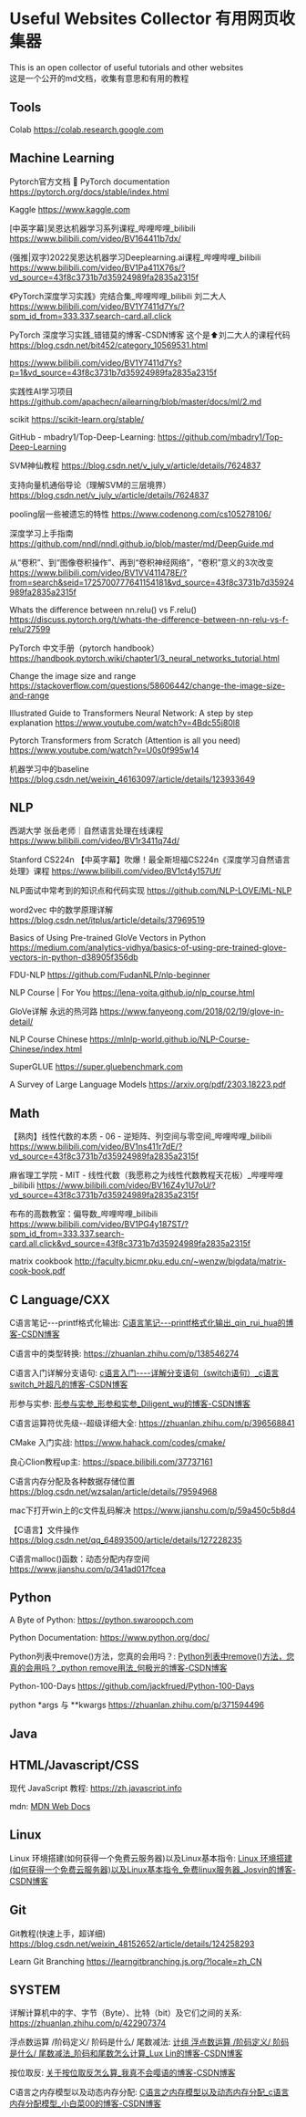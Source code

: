 # Useful Websites Collector 有用网页收集器

This is an open collector of useful tutorials and other websites <br>
这是一个公开的md文档，收集有意思和有用的教程 <br>

## Tools

Colab https://colab.research.google.com

## Machine Learning

Pytorch官方文档 📖 PyTorch documentation https://pytorch.org/docs/stable/index.html

Kaggle https://www.kaggle.com

[中英字幕]吴恩达机器学习系列课程_哔哩哔哩_bilibili https://www.bilibili.com/video/BV164411b7dx/

(强推|双字)2022吴恩达机器学习Deeplearning.ai课程_哔哩哔哩_bilibili  https://www.bilibili.com/video/BV1Pa411X76s/?vd_source=43f8c3731b7d35924989fa2835a2315f

《PyTorch深度学习实践》完结合集_哔哩哔哩_bilibili 刘二大人 https://www.bilibili.com/video/BV1Y7411d7Ys/?spm_id_from=333.337.search-card.all.click

PyTorch 深度学习实践_错错莫的博客-CSDN博客 这个是⬆️刘二大人的课程代码 https://blog.csdn.net/bit452/category_10569531.html

https://www.bilibili.com/video/BV1Y7411d7Ys?p=1&vd_source=43f8c3731b7d35924989fa2835a2315f

实践性AI学习项目 https://github.com/apachecn/ailearning/blob/master/docs/ml/2.md 

scikit https://scikit-learn.org/stable/

GitHub - mbadry1/Top-Deep-Learning: https://github.com/mbadry1/Top-Deep-Learning

SVM神仙教程 https://blog.csdn.net/v_july_v/article/details/7624837

支持向量机通俗导论（理解SVM的三层境界）https://blog.csdn.net/v_july_v/article/details/7624837

pooling层一些被遗忘的特性 https://www.codenong.com/cs105278106/

深度学习上手指南 https://github.com/nndl/nndl.github.io/blob/master/md/DeepGuide.md

从“卷积”、到“图像卷积操作”、再到“卷积神经网络”，“卷积”意义的3次改变 https://www.bilibili.com/video/BV1VV411478E/?from=search&seid=1725700777641154181&vd_source=43f8c3731b7d35924989fa2835a2315f

Whats the difference between nn.relu() vs F.relu() https://discuss.pytorch.org/t/whats-the-difference-between-nn-relu-vs-f-relu/27599

PyTorch 中文手册（pytorch handbook）https://handbook.pytorch.wiki/chapter1/3_neural_networks_tutorial.html

Change the image size and range https://stackoverflow.com/questions/58606442/change-the-image-size-and-range

Illustrated Guide to Transformers Neural Network: A step by step explanation https://www.youtube.com/watch?v=4Bdc55j80l8

Pytorch Transformers from Scratch (Attention is all you need) https://www.youtube.com/watch?v=U0s0f995w14

机器学习中的baseline https://blog.csdn.net/weixin_46163097/article/details/123933649

## NLP

西湖大学 张岳老师｜自然语言处理在线课程 https://www.bilibili.com/video/BV1r3411q74d/

Stanford CS224n 【中英字幕】吹爆！最全斯坦福CS224n《深度学习自然语言处理》课程 https://www.bilibili.com/video/BV1ct4y157Uf/

NLP面试中常考到的知识点和代码实现 https://github.com/NLP-LOVE/ML-NLP

word2vec 中的数学原理详解 https://blog.csdn.net/itplus/article/details/37969519

Basics of Using Pre-trained GloVe Vectors in Python https://medium.com/analytics-vidhya/basics-of-using-pre-trained-glove-vectors-in-python-d38905f356db

FDU-NLP https://github.com/FudanNLP/nlp-beginner

NLP Course | For You https://lena-voita.github.io/nlp_course.html

GloVe详解 永远的热河路 https://www.fanyeong.com/2018/02/19/glove-in-detail/

NLP Course Chinese https://mlnlp-world.github.io/NLP-Course-Chinese/index.html

SuperGLUE https://super.gluebenchmark.com

A Survey of Large Language Models https://arxiv.org/pdf/2303.18223.pdf

## Math

【熟肉】线性代数的本质 - 06 - 逆矩阵、列空间与零空间_哔哩哔哩_bilibili https://www.bilibili.com/video/BV1ns411r7dE/?vd_source=43f8c3731b7d35924989fa2835a2315f

麻省理工学院 - MIT - 线性代数（我愿称之为线性代数教程天花板）_哔哩哔哩_bilibili https://www.bilibili.com/video/BV16Z4y1U7oU/?vd_source=43f8c3731b7d35924989fa2835a2315f

布布的高数教室：偏导数_哔哩哔哩_bilibili https://www.bilibili.com/video/BV1PG4y187ST/?spm_id_from=333.337.search-card.all.click&vd_source=43f8c3731b7d35924989fa2835a2315f

matrix cookbook http://faculty.bicmr.pku.edu.cn/~wenzw/bigdata/matrix-cook-book.pdf

## C Language/CXX

C语言笔记---printf格式化输出: [C语言笔记---printf格式化输出_qin_rui_hua的博客-CSDN博客](https://blog.csdn.net/qin_rui_hua/article/details/77894812)

C语言中的类型转换: https://zhuanlan.zhihu.com/p/138546274

C语言入门详解分支语句: [c语言入门----详解分支语句（switch语句）_c语言switch_叶超凡的博客-CSDN博客](https://blog.csdn.net/qq_68695298/article/details/124531908)

形参与实参: [形参与实参_形参和实参_Diligent_wu的博客-CSDN博客](https://blog.csdn.net/Diligent_wu/article/details/115835382?spm=1001.2101.3001.6650.3&utm_medium=distribute.pc_relevant.none-task-blog-2%7Edefault%7EBlogCommendFromBaidu%7ERate-3-115835382-blog-125744659.pc_relevant_3mothn_strategy_recovery&depth_1-utm_source=distribute.pc_relevant.none-task-blog-2%7Edefault%7EBlogCommendFromBaidu%7ERate-3-115835382-blog-125744659.pc_relevant_3mothn_strategy_recovery&utm_relevant_index=6)

C语言运算符优先级--超级详细大全: https://zhuanlan.zhihu.com/p/396568841

CMake 入门实战: https://www.hahack.com/codes/cmake/

良心Clion教程up主: https://space.bilibili.com/37737161

C语言内存分配及各种数据存储位置 https://blog.csdn.net/wzsalan/article/details/79594968

mac下打开win上的c文件乱码解决 https://www.jianshu.com/p/59a450c5b8d4

【C语言】文件操作 https://blog.csdn.net/qq_64893500/article/details/127228235

C语言malloc()函数：动态分配内存空间 https://www.jianshu.com/p/341ad017fcea

## Python

A Byte of Python: https://python.swaroopch.com

Python Documentation: https://www.python.org/doc/

Python列表中remove()方法，您真的会用吗？: [Python列表中remove()方法，您真的会用吗？_python remove用法_何极光的博客-CSDN博客](https://blog.csdn.net/qq_44034384/article/details/107348512)

Python-100-Days https://github.com/jackfrued/Python-100-Days

python *args 与 **kwargs https://zhuanlan.zhihu.com/p/371594496

## Java

## HTML/Javascript/CSS

现代 JavaScript 教程: https://zh.javascript.info

mdn: [MDN Web Docs](https://developer.mozilla.org/zh-CN/)

## Linux

Linux 环境搭建(如何获得一个免费云服务器)以及Linux基本指令: [Linux 环境搭建(如何获得一个免费云服务器)以及Linux基本指令_免费linux服务器_Josvin的博客-CSDN博客](https://blog.csdn.net/weixin_45532227/article/details/107597778)

## Git

Git教程(快速上手，超详细) https://blog.csdn.net/weixin_48152652/article/details/124258293

Learn Git Branching https://learngitbranching.js.org/?locale=zh_CN

## SYSTEM

详解计算机中的字、字节（Byte）、比特（bit）及它们之间的关系: https://zhuanlan.zhihu.com/p/422907374

浮点数运算 /阶码定义/ 阶码是什么/ 尾数减法: [计组 浮点数运算 /阶码定义/ 阶码是什么/ 尾数减法_阶码和尾数怎么计算_Lux Lin的博客-CSDN博客](https://blog.csdn.net/weixin_46728068/article/details/115441032)

按位取反: [关于按位取反怎么算_我真不会嘤语的博客-CSDN博客](https://blog.csdn.net/qk233/article/details/108715207?spm=1001.2101.3001.6650.1&utm_medium=distribute.pc_relevant.none-task-blog-2%7Edefault%7ECTRLIST%7ERate-1-108715207-blog-77995584.pc_relevant_default&depth_1-utm_source=distribute.pc_relevant.none-task-blog-2%7Edefault%7ECTRLIST%7ERate-1-108715207-blog-77995584.pc_relevant_default&utm_relevant_index=2)

C语言之内存模型以及动态内存分配: [C语言之内存模型以及动态内存分配_c语言内存分配模型_小白菜00的博客-CSDN博客](https://blog.csdn.net/m0_60027772/article/details/124932384)
